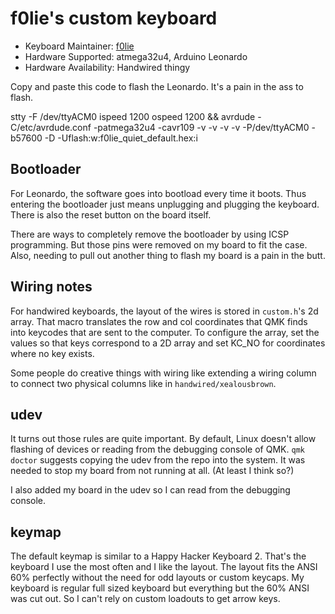 # f0lie's custom keyboard

* Keyboard Maintainer: [f0lie](https://github.com/f0lie)
* Hardware Supported: atmega32u4, Arduino Leonardo
* Hardware Availability: Handwired thingy

Copy and paste this code to flash the Leonardo. It's a pain in the ass to flash.

stty -F /dev/ttyACM0 ispeed 1200 ospeed 1200 && avrdude -C/etc/avrdude.conf -patmega32u4 -cavr109 -v -v -v -v -P/dev/ttyACM0 -b57600 -D -Uflash:w:f0lie_quiet_default.hex:i

## Bootloader

For Leonardo, the software goes into bootload every time it boots. Thus entering the bootloader just means unplugging and plugging the keyboard. There is also the reset button on the board itself.

There are ways to completely remove the bootloader by using ICSP programming. But those pins were removed on my board to fit the case. Also, needing to pull out another thing to flash my board is a pain in the butt.

## Wiring notes
For handwired keyboards, the layout of the wires is stored in `custom.h`'s 2d array. That macro translates the row and col coordinates that QMK finds into keycodes that are sent to the computer. To configure the array, set the values so that keys correspond to a 2D array and set KC_NO for coordinates where no key exists.

Some people do creative things with wiring like extending a wiring column to connect two physical columns like in `handwired/xealousbrown`.

## udev
It turns out those rules are quite important. By default, Linux doesn't allow flashing of devices or reading from the debugging console of QMK. `qmk doctor` suggests copying the udev from the repo into the system. It was needed to stop my board from not running at all. (At least I think so?)

I also added my board in the udev so I can read from the debugging console. 

## keymap
The default keymap is similar to a Happy Hacker Keyboard 2. That's the keyboard I use the most often and I like the layout. The layout fits the ANSI 60% perfectly without the need for odd layouts or custom keycaps. My keyboard is regular full sized keyboard but everything but the 60% ANSI was cut out. So I can't rely on custom loadouts to get arrow keys.